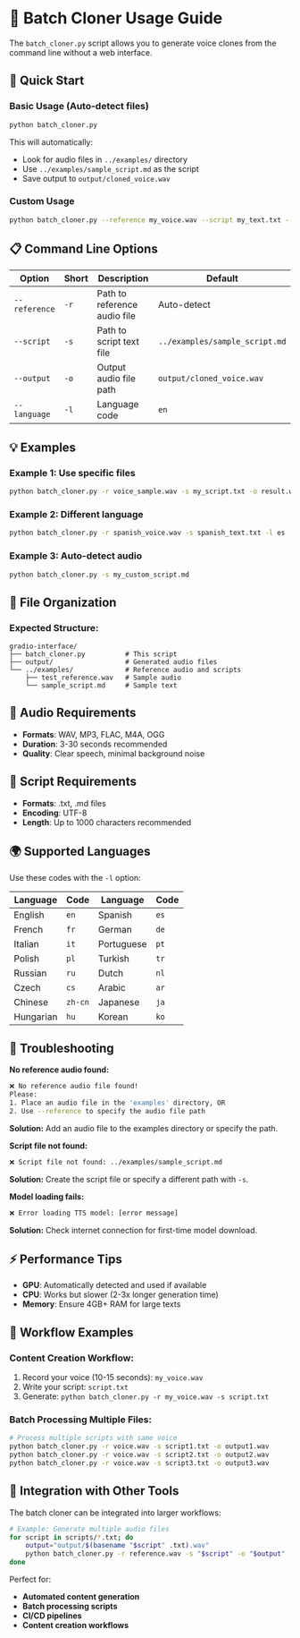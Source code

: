 # 🔧 Batch Cloner Usage Guide

The `batch_cloner.py` script allows you to generate voice clones from the command line without a web interface.

## 🚀 Quick Start

### Basic Usage (Auto-detect files)
```bash
python batch_cloner.py
```
This will automatically:
- Look for audio files in `../examples/` directory
- Use `../examples/sample_script.md` as the script
- Save output to `output/cloned_voice.wav`

### Custom Usage
```bash
python batch_cloner.py --reference my_voice.wav --script my_text.txt --output my_output.wav
```

## 📋 Command Line Options

| Option | Short | Description | Default |
|--------|-------|-------------|---------|
| `--reference` | `-r` | Path to reference audio file | Auto-detect |
| `--script` | `-s` | Path to script text file | `../examples/sample_script.md` |
| `--output` | `-o` | Output audio file path | `output/cloned_voice.wav` |
| `--language` | `-l` | Language code | `en` |

## 💡 Examples

### Example 1: Use specific files
```bash
python batch_cloner.py -r voice_sample.wav -s my_script.txt -o result.wav
```

### Example 2: Different language
```bash
python batch_cloner.py -r spanish_voice.wav -s spanish_text.txt -l es
```

### Example 3: Auto-detect audio
```bash
python batch_cloner.py -s my_custom_script.md
```

## 📁 File Organization

### Expected Structure:
```
gradio-interface/
├── batch_cloner.py          # This script
├── output/                  # Generated audio files
└── ../examples/             # Reference audio and scripts
    ├── test_reference.wav   # Sample audio
    └── sample_script.md     # Sample text
```

## 🎤 Audio Requirements

- **Formats**: WAV, MP3, FLAC, M4A, OGG
- **Duration**: 3-30 seconds recommended
- **Quality**: Clear speech, minimal background noise

## 📝 Script Requirements

- **Formats**: .txt, .md files
- **Encoding**: UTF-8
- **Length**: Up to 1000 characters recommended

## 🌍 Supported Languages

Use these codes with the `-l` option:

| Language | Code | Language | Code |
|----------|------|----------|------|
| English | `en` | Spanish | `es` |
| French | `fr` | German | `de` |
| Italian | `it` | Portuguese | `pt` |
| Polish | `pl` | Turkish | `tr` |
| Russian | `ru` | Dutch | `nl` |
| Czech | `cs` | Arabic | `ar` |
| Chinese | `zh-cn` | Japanese | `ja` |
| Hungarian | `hu` | Korean | `ko` |

## 🚨 Troubleshooting

**No reference audio found:**
```bash
❌ No reference audio file found!
Please:
1. Place an audio file in the 'examples' directory, OR
2. Use --reference to specify the audio file path
```
**Solution:** Add an audio file to the examples directory or specify the path.

**Script file not found:**
```bash
❌ Script file not found: ../examples/sample_script.md
```
**Solution:** Create the script file or specify a different path with `-s`.

**Model loading fails:**
```bash
❌ Error loading TTS model: [error message]
```
**Solution:** Check internet connection for first-time model download.

## ⚡ Performance Tips

- **GPU**: Automatically detected and used if available
- **CPU**: Works but slower (2-3x longer generation time)
- **Memory**: Ensure 4GB+ RAM for large texts

## 🔄 Workflow Examples

### Content Creation Workflow:
1. Record your voice (10-15 seconds): `my_voice.wav`
2. Write your script: `script.txt`
3. Generate: `python batch_cloner.py -r my_voice.wav -s script.txt`

### Batch Processing Multiple Files:
```bash
# Process multiple scripts with same voice
python batch_cloner.py -r voice.wav -s script1.txt -o output1.wav
python batch_cloner.py -r voice.wav -s script2.txt -o output2.wav
python batch_cloner.py -r voice.wav -s script3.txt -o output3.wav
```

## 🎯 Integration with Other Tools

The batch cloner can be integrated into larger workflows:

```bash
# Example: Generate multiple audio files
for script in scripts/*.txt; do
    output="output/$(basename "$script" .txt).wav"
    python batch_cloner.py -r reference.wav -s "$script" -o "$output"
done
```

Perfect for:
- **Automated content generation**
- **Batch processing scripts**
- **CI/CD pipelines**
- **Content creation workflows**
